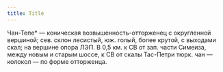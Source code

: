```yaml
---
title: Title
---
```


Чан-Тепе* — коническая возвышенность-отторженец с округленной вершиной; сев.
склон лесистый, юж. голый, более крутой, с выходами скал; на вершине опора ЛЭП.
В 0,5 км. к СВ от зап. части Симеиза, между новым и старым шоссе, к СВ от скалы
Тас-Петри тюрк. чан — колокол — по форме отторженца.
